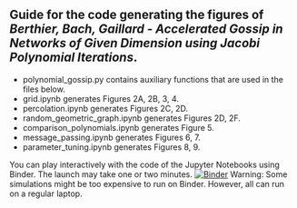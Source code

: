 ## Guide for the code generating the figures of *Berthier, Bach, Gaillard - Accelerated Gossip in Networks of Given Dimension using Jacobi Polynomial Iterations*.


- polynomial_gossip.py contains auxiliary functions that are used in the files below.
- grid.ipynb generates Figures 2A, 2B, 3, 4.
- percolation.ipynb generates  Figures 2C, 2D. 
- random_geometric_graph.ipynb generates Figures 2D, 2F.
- comparison_polynomials.ipynb generates Figure 5.
- message_passing.ipynb generates Figures 6, 7.
- parameter_tuning.ipynb generates Figures 8, 9. 

You can play interactively with the code of the Jupyter Notebooks using Binder. The launch may take one or two minutes. 
[![Binder](https://mybinder.org/badge_logo.svg)](https://mybinder.org/v2/gh/raphael-berthier/jacobi-polynomial-iterations/master)
Warning: Some simulations might be too expensive to run on Binder. However, all can run on a regular laptop. 